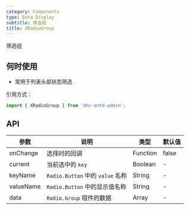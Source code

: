 ```yaml
---
category: Components
type: Data Display
subtitle: 筛选组
title: XRadioGroup
---
```


筛选组

## 何时使用

- 常用于列表头部状态筛选

引用方式：

```javascript
import { XRadioGroup } from 'mhc-antd-admin';
```


## API

| 参数 | 说明 | 类型 | 默认值 |
| --- | --- | --- | --- |
| onChange | 选择时的回调 | Function | false |
| current | 当前选中的 `key` | Boolean | - |
| keyName | `Radio.Button` 中的 `value` 名称 | String | - |
| valueName | `Radio.Button` 中的显示值名称 | String | - |
| data | `Radio.Group` 组件的数据 | Array | - |


